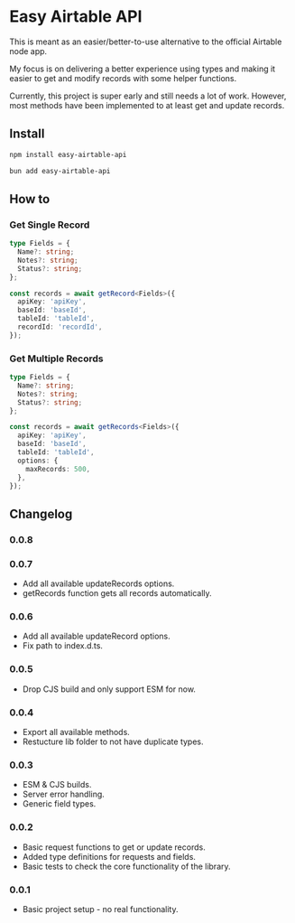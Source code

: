 # Easy Airtable API

This is meant as an easier/better-to-use alternative to the official Airtable node app.

My focus is on delivering a better experience using types and making it easier to get and modify records with some helper functions.

Currently, this project is super early and still needs a lot of work. However, most methods have been implemented to at least get and update records.

## Install

```bash
npm install easy-airtable-api
```

```bash
bun add easy-airtable-api
```

## How to

### Get Single Record

```ts
type Fields = {
  Name?: string;
  Notes?: string;
  Status?: string;
};

const records = await getRecord<Fields>({
  apiKey: 'apiKey',
  baseId: 'baseId',
  tableId: 'tableId',
  recordId: 'recordId',
});
```

### Get Multiple Records

```ts
type Fields = {
  Name?: string;
  Notes?: string;
  Status?: string;
};

const records = await getRecords<Fields>({
  apiKey: 'apiKey',
  baseId: 'baseId',
  tableId: 'tableId',
  options: {
    maxRecords: 500,
  },
});
```

## Changelog

### 0.0.8

### 0.0.7

- Add all available updateRecords options.
- getRecords function gets all records automatically.

### 0.0.6

- Add all available updateRecord options.
- Fix path to index.d.ts.

### 0.0.5

- Drop CJS build and only support ESM for now.

### 0.0.4

- Export all available methods.
- Restucture lib folder to not have duplicate types.

### 0.0.3

- ESM & CJS builds.
- Server error handling.
- Generic field types.

### 0.0.2

- Basic request functions to get or update records.
- Added type definitions for requests and fields.
- Basic tests to check the core functionality of the library.

### 0.0.1

- Basic project setup - no real functionality.
